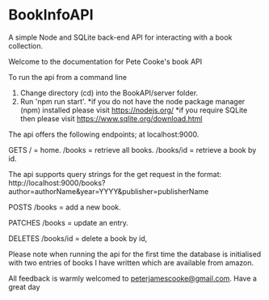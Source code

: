 # BookInfoAPI
A simple Node and SQLite back-end API for interacting with a book collection.

Welcome to the documentation for Pete Cooke's book API

To run the api from a command line
1) Change directory (cd) into the BookAPI/server folder.
2) Run 'npm run start'.
*if you do not have the node package manager (npm) installed please visit https://nodejs.org/
*if you require SQLite then please visit https://www.sqlite.org/download.html

The api offers the following endpoints; at localhost:9000.

GETS
/ = home.
/books = retrieve all books.
/books/id = retrieve a book by id.

The api supports query strings for the get request in the format:
http://localhost:9000/books?author=authorName&year=YYYY&publisher=publisherName

POSTS
/books = add a new book.

PATCHES
/books = update an entry.

DELETES
/books/id = delete a book by id,

Please note when running the api for the first time the database is initialised with
two entries of books I have written which are available from amazon.

All feedback is warmly welcomed to peterjamescooke@gmail.com.
Have a great day
